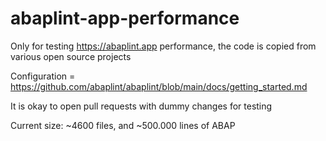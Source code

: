 # abaplint-app-performance

Only for testing https://abaplint.app performance, the code is copied from various open source projects

Configuration = https://github.com/abaplint/abaplint/blob/main/docs/getting_started.md

It is okay to open pull requests with dummy changes for testing

Current size: ~4600 files, and ~500.000 lines of ABAP